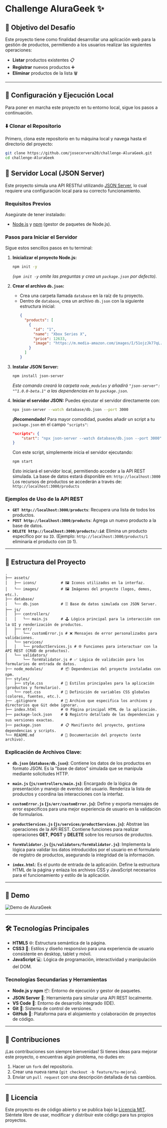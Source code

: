 # Challenge AluraGeek ✨

## 🎯 Objetivo del Desafío

Este proyecto tiene como finalidad desarrollar una aplicación web para la gestión de productos, permitiendo a los usuarios realizar las siguientes operaciones:

- **Listar** productos existentes 📋
- **Registrar** nuevos productos ➕
- **Eliminar** productos de la lista 🗑️

---

## 🚀 Configuración y Ejecución Local

Para poner en marcha este proyecto en tu entorno local, sigue los pasos a continuación.

### ⬇️ Clonar el Repositorio

Primero, clona este repositorio en tu máquina local y navega hasta el directorio del proyecto:

```bash
git clone https://github.com/josecervera20/challenge-AluraGeek.git
cd challenge-AluraGeek
```

## 🚀 Servidor Local (JSON Server)

Este proyecto simula una API RESTful utilizando [JSON Server](https://github.com/typicode/json-server), lo cual requiere una configuración local para su correcto funcionamiento.

### Requisitos Previos

Asegúrate de tener instalado:

- [Node.js](https://nodejs.org/es/) y [npm](https://www.npmjs.com/) (gestor de paquetes de Node.js).

### Pasos para Iniciar el Servidor

Sigue estos sencillos pasos en tu terminal:

1.  **Inicializar el proyecto Node.js:**

    ```bash
    npm init -y
    ```

    _(`npm init -y` omite las preguntas y crea un `package.json` por defecto)._

2.  **Crear el archivo `db.json`:**

    - Crea una carpeta llamada `database` en la raíz de tu proyecto.
    - Dentro de `database`, crea un archivo `db.json` con la siguiente estructura inicial:
      ```json
      {
        "products": [
          {
            "id": "1",
            "name": "Xbox Series X",
            "price": 12633,
            "image": "https://m.media-amazon.com/images/I/51ojzJk77qL._AC_SX679_.jpg"
          }
        ]
      }
      ```

3.  **Instalar JSON Server:**

    ```bash
    npm install json-server
    ```

    _Este comando creará la carpeta `node_modules` y añadirá `"json-server": "^1.0.0-beta.1"` a las dependencias en tu `package.json`._

4.  **Iniciar el servidor JSON:**
    Puedes ejecutar el servidor directamente con:

    ```bash
    npx json-server --watch database/db.json --port 3000
    ```

    **¡Recomendado!** Para mayor comodidad, puedes añadir un script a tu `package.json` en el campo `"scripts"`:

    ```json
    "scripts": {
        "start": "npx json-server --watch database/db.json --port 3000"
    }
    ```

    Con este script, simplemente inicia el servidor ejecutando:

    ```bash
    npm start
    ```

    Esto iniciará el servidor local, permitiendo acceder a la API REST simulada.
    La base de datos estará disponible en: `http://localhost:3000`
    Los recursos de productos se accederán a través de: `http://localhost:3000/products`

### Ejemplos de Uso de la API REST

- **`GET http://localhost:3000/products`**: Recupera una lista de todos los productos.
- **`POST http://localhost:3000/products`**: Agrega un nuevo producto a la base de datos.
- **`DELETE http://localhost:3000/products/:id`**: Elimina un producto específico por su `ID`. (Ejemplo: `http://localhost:3000/products/1` eliminaría el producto con `ID` 1).

---

## 📂 Estructura del Proyecto

```
.
├── assets/
│   ├── icons/           # 🖼️ Iconos utilizados en la interfaz.
│   └── images/          # 🖼️ Imágenes del proyecto (logos, demos, etc.).
├── database/
│   └── db.json          # 🗄️ Base de datos simulada con JSON Server.
├── js/
│   ├── controllers/
│   │   └── main.js      # 🕹️ Lógica principal para la interacción con la UI y renderización de productos.
│   ├── err/
│   │   └── customError.js # ❌ Mensajes de error personalizados para validaciones.
│   └── services/
│   │   └── productServices.js # 🌐 Funciones para interactuar con la API REST (CRUD de productos).
│   └── validators/
│       └── formValidator.js # ✅ Lógica de validación para los formularios de entrada de datos.
├── node_modules/        # 📦 Dependencias del proyecto instaladas con npm.
├── styles/
│   ├── style.css        # 🎨 Estilos principales para la aplicación (productos y formulario).
│   └── root.css         # 🎨 Definición de variables CSS globales (colores, fuentes, etc.).
├── .gitignore           # 🚫 Archivo que especifica los archivos y directorios que Git debe ignorar.
├── index.html           # 🌐 Página principal HTML de la aplicación.
├── package-lock.json    # 🔒 Registro detallado de las dependencias y sus versiones exactas.
├── package.json         # 📋 Manifiesto del proyecto, gestiona dependencias y scripts.
└── README.md            # 📄 Documentación del proyecto (este archivo).
```

### Explicación de Archivos Clave:

- **`db.json` (`database/db.json`)**: Contiene los datos de los productos en formato JSON. Es la "base de datos" simulada que se manipula mediante solicitudes HTTP.

- **`main.js` (`js/controllers/main.js`)**: Encargado de la lógica de presentación y manejo de eventos del usuario. Renderiza la lista de productos y coordina las interacciones con la interfaz.

- **`customError.js` (`js/err/customError.js`)**: Define y exporta mensajes de error específicos para una mejor experiencia de usuario en la validación de formularios.

- **`productServices.js` (`js/services/productServices.js`)**: Abstrae las operaciones de la API REST. Contiene funciones para realizar operaciones **GET**, **POST** y **DELETE** sobre los recursos de productos.

- **`formValidator.js` (`js/validators/formValidator.js`)**: Implementa la lógica para validar los datos introducidos por el usuario en el formulario de registro de productos, asegurando la integridad de la información.

- **`index.html`**: Es el punto de entrada de la aplicación. Define la estructura HTML de la página y enlaza los archivos CSS y JavaScript necesarios para el funcionamiento y estilo de la aplicación.

---

## 📸 Demo

![Demo de AluraGeek](assets/images/image.png)

---

## 🛠️ Tecnologías Principales

- **HTML5** 🌐: Estructura semántica de la página.
- **CSS3** 🎨: Estilos y diseño responsivo para una experiencia de usuario consistente en desktop, tablet y móvil.
- **JavaScript** 💻: Lógica de programación, interactividad y manipulación del DOM.

### Tecnologías Secundarias y Herramientas

- **Node.js y npm** 📦: Entorno de ejecución y gestor de paquetes.
- **JSON Server** 📡: Herramienta para simular una API REST localmente.
- **VS Code** 📝: Entorno de desarrollo integrado (IDE).
- **Git** 🌿: Sistema de control de versiones.
- **GitHub** 🔗: Plataforma para el alojamiento y colaboración de proyectos de código.

---

## 🤝 Contribuciones

¡Las contribuciones son siempre bienvenidas! Si tienes ideas para mejorar este proyecto, o encuentras algún problema, no dudes en:

1.  Hacer un `fork` del repositorio.
2.  Crear una nueva rama (`git checkout -b feature/tu-mejora`).
3.  Enviar un `pull request` con una descripción detallada de tus cambios.

---

## 📄 Licencia

Este proyecto es de código abierto y se publica bajo la [Licencia MIT](LICENSE). Siéntete libre de usar, modificar y distribuir este código para tus propios proyectos.
